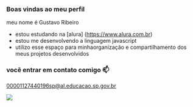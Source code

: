 ### Boas vindas ao meu perfil

meu nome é Gustavo Ribeiro

- estou estudando na [alura] (https://www.alura.com.br)
- estou me desenvolvendo a linguagem javascript
- utilizo esse espaço para minhaorganização e compartilhamento dos meus projetos desenvolvidos

### você entrar em contato comigo 📫

00001127440196sp@al.educacao.sp.gov.br


![](https://media1.tenor.com/m/uQ2N3wNUaRMAAAAC/hello-halloween.gif)
